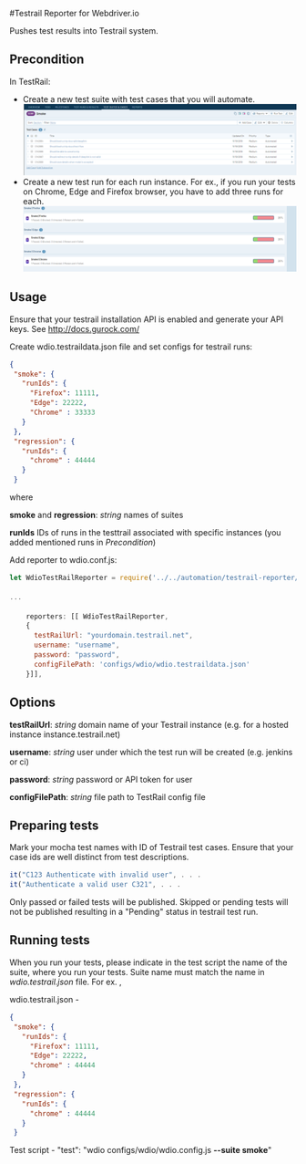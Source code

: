 #Testrail Reporter for Webdriver.io

Pushes test results into Testrail system.

## Precondition

In TestRail:
 - Create a new test suite with test cases that you will automate.
 ![Adding a test suite](/images/test_cases.png)
 - Create a new test run for each run instance. For ex., if you run your tests on Chrome, Edge and Firefox browser, you have to add three runs for each.
  ![Adding a test suite](/images/test_runs.png)
 
## Usage
Ensure that your testrail installation API is enabled and generate your API keys. See http://docs.gurock.com/

Create wdio.testraildata.json file and set configs for testrail runs:
 ```json
 {
  "smoke": {
    "runIds": {
      "Firefox": 11111,
      "Edge": 22222,
      "Chrome" : 33333
    }
  },
  "regression": {
    "runIds": {
      "chrome" : 44444
    }
  }
 ```
 
 where
 
 **smoke** and **regression**: *string*  names of suites
 
 **runIds** IDs of runs in the testtrail associated with specific instances (you added mentioned runs in *Precondition*)



Add reporter to wdio.conf.js:

```Javascript
let WdioTestRailReporter = require('../../automation/testrail-reporter/reporter').default;

...

    reporters: [[ WdioTestRailReporter,
    {
      testRailUrl: "yourdomain.testrail.net",
      username: "username",
      password: "password",
      configFilePath: 'configs/wdio/wdio.testraildata.json'
    }]],

```

## Options

**testRailUrl**: *string* domain name of your Testrail instance (e.g. for a hosted instance instance.testrail.net)

**username**: *string* user under which the test run will be created (e.g. jenkins or ci)

**password**: *string* password or API token for user

**configFilePath**: *string* file path to TestRail config file


## Preparing tests

Mark your mocha test names with ID of Testrail test cases. Ensure that your case ids are well distinct from test descriptions.
 
```Javascript
it("C123 Authenticate with invalid user", . . .
it("Authenticate a valid user C321", . . .
```

Only passed or failed tests will be published. Skipped or pending tests will not be published resulting in a "Pending" status in testrail test run.


## Running tests

When you run your tests, please indicate in the test script the name of the suite, where you run your tests. Suite name must match the name in *wdio.testrail.json* file.
For ex. ,

wdio.testrail.json - 

 ```json
 {
  "smoke": {
    "runIds": {
      "Firefox": 11111,
      "Edge": 22222,
      "chrome" : 44444
    }
  },
  "regression": {
    "runIds": {
      "chrome" : 44444
    }
  }
 ```
Test script - 
"test": "wdio configs/wdio/wdio.config.js **--suite smoke**"

